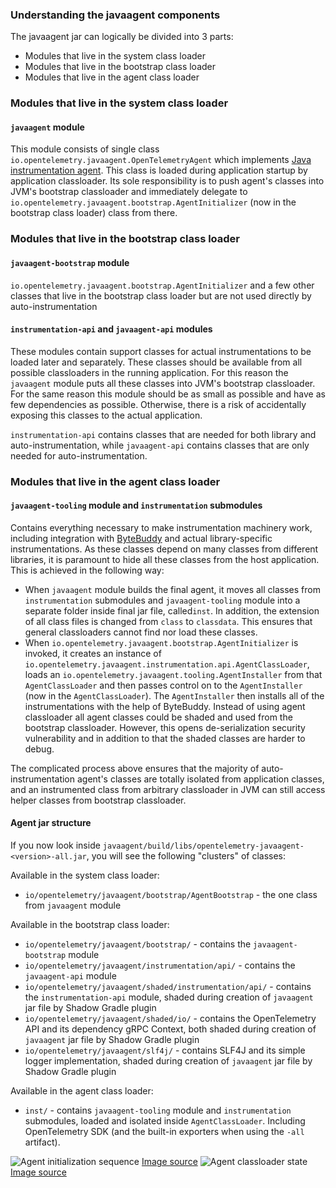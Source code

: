 ### Understanding the javaagent components

The javaagent jar can logically be divided into 3 parts:

* Modules that live in the system class loader
* Modules that live in the bootstrap class loader
* Modules that live in the agent class loader

### Modules that live in the system class loader

#### `javaagent` module

This module consists of single class
`io.opentelemetry.javaagent.OpenTelemetryAgent` which implements [Java
instrumentation
agent](https://docs.oracle.com/javase/7/docs/api/java/lang/instrument/package-summary.html).
This class is loaded during application startup by application classloader.
Its sole responsibility is to push agent's classes into JVM's bootstrap
classloader and immediately delegate to
`io.opentelemetry.javaagent.bootstrap.AgentInitializer` (now in the bootstrap class loader)
class from there.

### Modules that live in the bootstrap class loader

#### `javaagent-bootstrap` module

`io.opentelemetry.javaagent.bootstrap.AgentInitializer` and a few other classes that live in the bootstrap class
loader but are not used directly by auto-instrumentation

#### `instrumentation-api` and `javaagent-api` modules

These modules contain support classes for actual instrumentations to be loaded
later and separately. These classes should be available from all possible
classloaders in the running application. For this reason the `javaagent` module puts
all these classes into JVM's bootstrap classloader. For the same reason this
module should be as small as possible and have as few dependencies as
possible. Otherwise, there is a risk of accidentally exposing this classes to
the actual application.

`instrumentation-api` contains classes that are needed for both library and auto-instrumentation,
while `javaagent-api` contains classes that are only needed for auto-instrumentation.

### Modules that live in the agent class loader

#### `javaagent-tooling` module and `instrumentation` submodules

Contains everything necessary to make instrumentation machinery work,
including integration with [ByteBuddy](https://bytebuddy.net/) and actual
library-specific instrumentations. As these classes depend on many classes
from different libraries, it is paramount to hide all these classes from the
host application. This is achieved in the following way:

- When `javaagent` module builds the final agent, it moves all classes from
`instrumentation` submodules and `javaagent-tooling` module into a separate
folder inside final jar file, called`inst`.
In addition, the extension of all class files is changed from `class` to `classdata`.
This ensures that general classloaders cannot find nor load these classes.
- When `io.opentelemetry.javaagent.bootstrap.AgentInitializer` is invoked, it creates an
instance of `io.opentelemetry.javaagent.instrumentation.api.AgentClassLoader`, loads an
`io.opentelemetry.javaagent.tooling.AgentInstaller` from that `AgentClassLoader`
and then passes control on to the `AgentInstaller` (now in the
`AgentClassLoader`). The `AgentInstaller` then installs all of the
instrumentations with the help of ByteBuddy. Instead of using agent classloader all agent classes
could be shaded and used from the bootstrap classloader. However, this opens de-serialization
security vulnerability and in addition to that the shaded classes are harder to debug.

The complicated process above ensures that the majority of
auto-instrumentation agent's classes are totally isolated from application
classes, and an instrumented class from arbitrary classloader in JVM can
still access helper classes from bootstrap classloader.

#### Agent jar structure

If you now look inside
`javaagent/build/libs/opentelemetry-javaagent-<version>-all.jar`, you will see the
following "clusters" of classes:

Available in the system class loader:

- `io/opentelemetry/javaagent/bootstrap/AgentBootstrap` - the one class from `javaagent`
module

Available in the bootstrap class loader:

- `io/opentelemetry/javaagent/bootstrap/` - contains the `javaagent-bootstrap` module
- `io/opentelemetry/javaagent/instrumentation/api/` - contains the `javaagent-api` module
- `io/opentelemetry/javaagent/shaded/instrumentation/api/` - contains the `instrumentation-api` module,
 shaded during creation of `javaagent` jar file by Shadow Gradle plugin
- `io/opentelemetry/javaagent/shaded/io/` - contains the OpenTelemetry API and its dependency gRPC
Context, both shaded during creation of `javaagent` jar file by Shadow Gradle plugin
- `io/opentelemetry/javaagent/slf4j/` - contains SLF4J and its simple logger implementation, shaded
during creation of `javaagent` jar file by Shadow Gradle plugin

Available in the agent class loader:
- `inst/` - contains `javaagent-tooling` module and `instrumentation` submodules, loaded and isolated
inside `AgentClassLoader`. Including OpenTelemetry SDK (and the built-in exporters when using the
`-all` artifact).

![Agent initialization sequence](initialization-sequence.svg)
[Image source](https://docs.google.com/drawings/d/1FyRd11emnHvNWzUXLdpMNyf2R-auZlJsicNg8FpU_Ys)
![Agent classloader state](classloader-state.svg)
[Image source](https://docs.google.com/drawings/d/1WlJ_VHuo_t4RurQ6_qiQHdEBgRLc22l7L5f5dFRqgB8)
